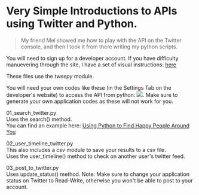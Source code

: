 Very Simple Introductions to APIs using Twitter and Python.
===================

>My friend Mel showed me how to play with the API on the Twitter console, and then I took it from there writing my python scripts.


You will need to sign up for a developer account. If you have difficulty manuevering through the site, I have a set of visual instructions: [here](http://strangedata.ghost.io/2014/08/14/getting-started-with-twitter-api/)

These files use the *tweepy* module.

You will need your own codes like these (in the Settings Tab on the developer's website) to access the API from python:
![](http://strangedata.ghost.io/content/images/2014/Aug/Screenshot-2014-08-13-11-37-45.png). Make sure to generate your own application codes as these will not work for you.


01_search_twitter.py  
  Uses the search() method.  
  You can find an example here: [Using Python to Find Happy People Around You](http://strangedata.ghost.io/2014/08/14/twitter-python-happy-people/)
  
02_user_timeline_twitter.py  
  This also includes a *csv* module to save your results to a csv file.  
  Uses the user_timeline() method to check on another user's twitter feed.  
  
03_post_to_twitter.py  
  Uses update_status() method.
  Note: Make sure to change your application status on Twitter to Read-Write, otherwise you won't be able to post to your account.
